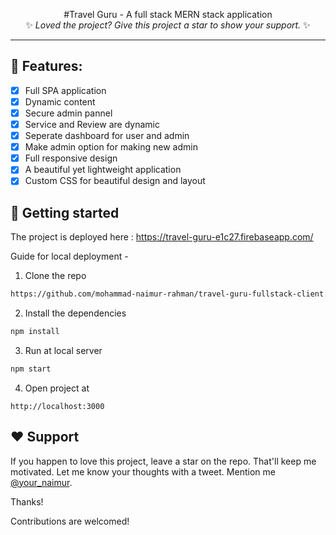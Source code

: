 <div align="center">
  
  #Travel Guru - A full stack MERN stack application
  <br/>
  ✨ _Loved the project? Give this project a star to show your support._ ✨
</div>

---
## 🧐 Features:
- [x] Full SPA application
- [x] Dynamic content
- [x] Secure admin pannel
- [x] Service and Review are dynamic
- [x] Seperate dashboard for user and admin
- [x] Make admin option for making new admin
- [x] Full responsive design
- [x] A beautiful yet lightweight application
- [x] Custom CSS for beautiful design and layout

## 🚀 Getting started
The project is deployed here : https://travel-guru-e1c27.firebaseapp.com/

Guide for local deployment - 
1. Clone the repo
``` bash
https://github.com/mohammad-naimur-rahman/travel-guru-fullstack-client.git
```
2. Install the dependencies
```bash
npm install
```
3. Run at local server
```bash
npm start
```
4. Open project at
```
http://localhost:3000
```

## ❤️ Support

If you happen to love this project, leave a star on the repo. That'll keep me motivated. Let me know your thoughts with a tweet. Mention me [@your_naimur](https://twitter.com/your_naimur).

Thanks!

Contributions are welcomed!
